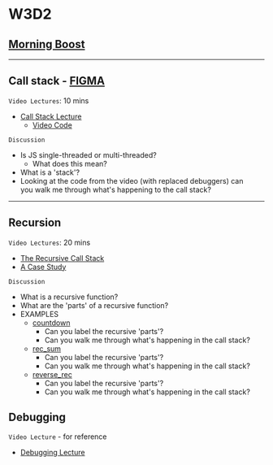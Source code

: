 # W3D2

## [Morning Boost]

---

## Call stack - [FIGMA]

`Video Lectures`: 10 mins

- [Call Stack Lecture]
  - [Video Code](./code-it-out/call_stack.js)

`Discussion`

- Is JS single-threaded or multi-threaded?
  - What does this mean?
- What is a 'stack'?
- Looking at the code from the video (with replaced debuggers) can\
you walk me through what's happening to the call stack?

---

## Recursion

`Video Lectures`: 20 mins

- [The Recursive Call Stack]
- [A Case Study]

`Discussion`

- What is a recursive function?
- What are the 'parts' of a recursive function?
- EXAMPLES
  - [countdown](./code-it-out/countdown.js)
    - Can you label the recursive 'parts'?
    - Can you walk me through what's happening in the call stack?
  - [rec_sum](./code-it-out/rec_sum.js)
    - Can you label the recursive 'parts'?
    - Can you walk me through what's happening in the call stack?
  - [reverse_rec](./code-it-out/reverse_rec.js)
    - Can you label the recursive 'parts'?
    - Can you walk me through what's happening in the call stack?

## Debugging

`Video Lecture` - for reference

- [Debugging Lecture]

<!-- constant links -->
[FIGMA]: https://www.figma.com/file/UMWdZXSOPlm3rRSXSNzEAf/Callstack?node-id=0%3A1
<!-- per cohort -->
[Morning Boost]: https://open.appacademy.io/learn/js-py---may-2021-cohort-1-online/week-3-may-2021-cohort-1-online/tuesday-morning-boost
[Call Stack Lecture]: https://open.appacademy.io/learn/js-py---may-2021-cohort-1-online/week-3-may-2021-cohort-1-online/call-stack-lecture
[The Recursive Call Stack]: https://open.appacademy.io/learn/js-py---may-2021-cohort-1-online/week-3-may-2021-cohort-1-online/the-recursive-call-stack
[A Case Study]: https://open.appacademy.io/learn/js-py---may-2021-cohort-1-online/week-3-may-2021-cohort-1-online/a-case-study
[Debugging Lecture]: https://open.appacademy.io/learn/js-py---may-2021-cohort-1-online/week-3-may-2021-cohort-1-online/debugging-walkthrough
